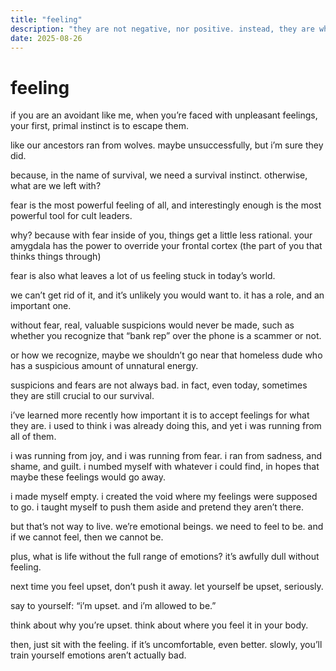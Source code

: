 ```yaml
---
title: "feeling"
description: "they are not negative, nor positive. instead, they are what we get."
date: 2025-08-26
---
```


# feeling

if you are an avoidant like me, when you’re faced with unpleasant feelings, your first, primal instinct is to escape them.

like our ancestors ran from wolves. maybe unsuccessfully, but i’m sure they did.

because, in the name of survival, we need a survival instinct. otherwise, what are we left with?

fear is the most powerful feeling of all, and interestingly enough is the most powerful tool for cult leaders.

why? because with fear inside of you, things get a little less rational. your amygdala has the power to override your frontal cortex (the part of you that thinks things through)

fear is also what leaves a lot of us feeling stuck in today’s world.

we can’t get rid of it, and it’s unlikely you would want to. it has a role, and an important one.

without fear, real, valuable suspicions would never be made, such as whether you recognize that “bank rep” over the phone is a scammer or not.

or how we recognize, maybe we shouldn’t go near that homeless dude who has a suspicious amount of unnatural energy.

suspicions and fears are not always bad. in fact, even today, sometimes they are still crucial to our survival.

i’ve learned more recently how important it is to accept feelings for what they are. i used to think i was already doing this, and yet i was running from all of them.

i was running from joy, and i was running from fear. i ran from sadness, and shame, and guilt. i numbed myself with whatever i could find, in hopes that maybe these feelings would go away.

i made myself empty. i created the void where my feelings were supposed to go. i taught myself to push them aside and pretend they aren’t there.

but that’s not way to live. we’re emotional beings. we need to feel to be. and if we cannot feel, then we cannot be.

plus, what is life without the full range of emotions? it’s awfully dull without feeling.

next time you feel upset, don’t push it away. let yourself be upset, seriously.

say to yourself: “i’m upset. and i’m allowed to be.”

think about why you’re upset. think about where you feel it in your body.

then, just sit with the feeling. if it’s uncomfortable, even better. slowly, you’ll train yourself emotions aren’t actually bad.